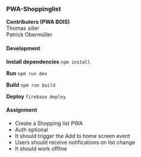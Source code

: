 ### PWA-Shoppinglist

**Contributers (PWA BOIS)**  
Thomas siller  
Patrick Obermüller

#### Development

**Install dependencies**
`npm install`

**Run**
`npm run dev`

**Build**
`npm run build`

**Deploy**
`firebase deploy`

#### Assignment

* Create a Shopping list PWA
* Auth optional
* It should trigger the Add to home screen event
* Users should receive notifications on list change
* It should work offline
